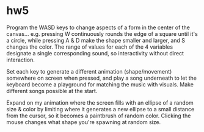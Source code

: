 # hw5


Program the WASD keys to change aspects of a form in the center of the canvas... e.g. pressing W continuously rounds the edge of a square until it's a circle, while pressing A & D make the shape smaller and larger, and S changes the color. The range of values for each of the 4 variables designate a single corresponding sound, so interactivity without direct interaction.

Set each key to generate a different animation (shape/movement) somewhere on screen when pressed, and play a song underneath to let the keyboard become a playground for matching the music with visuals. Make different songs possible at the start.

Expand on my animation where the screen fills with an ellipse of a random size & color by limiting where it generates a new ellipse to a small distance from the cursor, so it becomes a paintbrush of random color. Clicking the mouse changes what shape you're spawning at random size.
